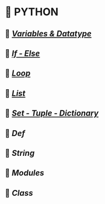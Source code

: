# 🐍 PYTHON
## 📖 *[Variables & Datatype](https://github.com/ltaamlee/PYTHON/tree/main/Variables%20%26%20DataType)*
## 📖 *[If - Else](https://github.com/ltaamlee/PYTHON/tree/main/If%20-%20Else)*
## 📖 *[Loop](https://github.com/ltaamlee/PYTHON/tree/main/Loop)*
## 📖 *[List](https://github.com/ltaamlee/PYTHON/tree/main/List)*
## 📖 *[Set - Tuple - Dictionary](https://github.com/ltaamlee/PYTHON/tree/main/Set%20-%20Tuple%20-%20Dictionary)*
## 📖 *Def*
## 📖 *String*
## 📖 *Modules*
## 📖 *Class*
